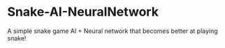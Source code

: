 # Snake-AI-NeuralNetwork
A simple snake game AI + Neural network that becomes better at playing snake!
